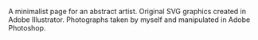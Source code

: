 A minimalist page for an abstract artist. Original SVG graphics created in Adobe Illustrator. Photographs taken by myself and manipulated in Adobe Photoshop.
